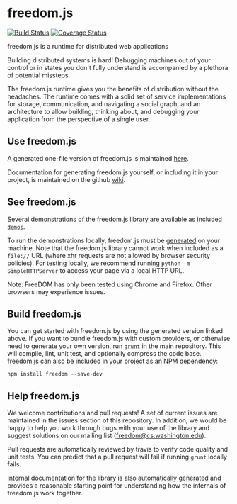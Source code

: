 freedom.js
=======
[![Build Status](https://travis-ci.org/UWNetworksLab/freedom.png?branch=master)](https://travis-ci.org/UWNetworksLab/freedom)
[![Coverage Status](https://coveralls.io/repos/UWNetworksLab/freedom/badge.png)](https://coveralls.io/r/UWNetworksLab/freedom)

freedom.js is a runtime for distributed web applications

Building distributed systems is hard! Debugging machines out of your control
or in states you don't fully understand is accompanied by a plethora of potential missteps.

The freedom.js runtime gives you the benefits of distribution without the headaches. The runtime comes with a solid set of service implementations
for storage, communication, and navigating a social graph, and an architecture to allow building, thinking about, and debugging your application from the perspective of a single user.

Use freedom.js
---------

A generated one-file version of freedom.js is maintained [here](https://homes.cs.washington.edu/~wrs/freedom.js).

Documentation for generating freedom.js yourself, or including it in your project, is maintained
on the github [wiki](https://github.com/UWNetworksLab/freedom/wiki).

See freedom.js
-------

Several demonstrations of the freedom.js library are available as included [```demos```](https://homes.cs.washington.edu/~wrs/demo/).

To run the demonstrations locally, freedom.js must be [generated](#build-freedomjs) on your machine.  Note that the freedom.js library cannot work when included as a ```file://``` URL (where xhr requests are not allowed by browser security policies). For testing locally, we recommend running ```python -m SimpleHTTPServer``` to access your page via a local HTTP URL.

Note: FreeDOM has only been tested using Chrome and Firefox.
Other browsers may experience issues.

Build freedom.js
---------

You can get started with freedom.js by using the generated version linked above. If you want to bundle freedom.js with custom providers, or otherwise need to generate your own version, run [```grunt```](http://gruntjs.com) in the main repository.  This will compile, lint, unit test, and optionally compress the code base. freedom.js can also be included in your project as an NPM dependency:

    npm install freedom --save-dev

Help freedom.js
---------

We welcome contributions and pull requests! A set of current issues are maintained in the issues section of this repository. In addition, we would be happy to help you work through bugs with your use of the library and suggest solutions on our mailing list ([freedom@cs.washington.edu](mailto:freedom@cs.washington.edu)).

Pull requests are automatically reviewed by travis to verify code quality and unit tests. You can predict that a pull request will fail if running ```grunt``` locally fails.

Internal documentation for the library is also [automatically generated](https://homes.cs.washington.edu/~wrs/tools/doc) and provides a reasonable starting point for understanding how the internals of freedom.js work together.
